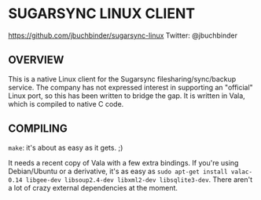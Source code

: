 SUGARSYNC LINUX CLIENT
======================

https://github.com/jbuchbinder/sugarsync-linux
Twitter: @jbuchbinder

OVERVIEW
--------

This is a native Linux client for the Sugarsync filesharing/sync/backup
service. The company has not expressed interest in supporting an
"official" Linux port, so this has been written to bridge the gap. It
is written in Vala, which is compiled to native C code.

COMPILING
---------

`make`: it's about as easy as it gets. ;)

It needs a recent copy of Vala with a few extra bindings.  If you're
using Debian/Ubuntu or a derivative, it's as easy as
`sudo apt-get install valac-0.14 libgee-dev libsoup2.4-dev libxml2-dev libsqlite3-dev`.
There aren't a lot of crazy external dependencies at the moment.


